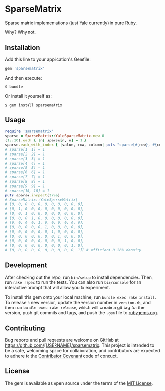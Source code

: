 # SparseMatrix

Sparse matrix implementations (just Yale currently) in pure Ruby.

Why? Why not.

## Installation

Add this line to your application's Gemfile:

```ruby
gem 'sparsematrix'
```

And then execute:

    $ bundle

Or install it yourself as:

    $ gem install sparsematrix

## Usage

```ruby
require 'sparsematrix'
sparse = SparseMatrix::YaleSparseMatrix.new 0
(1..10).each { |n| sparse[n, n] = 1 }
sparse.each_with_index { |value, row, column| puts "sparse[#{row}, #{column}] = #{value}" }
# sparse[1, 1] = 1
# sparse[2, 2] = 1
# sparse[3, 3] = 1
# sparse[4, 4] = 1
# sparse[5, 5] = 1
# sparse[6, 6] = 1
# sparse[7, 7] = 1
# sparse[8, 8] = 1
# sparse[9, 9] = 1
# sparse[10, 10] = 1
puts sparse.inspect(true)
# SparseMatrix::YaleSparseMatrix[
# [0, 0, 0, 0, 0, 0, 0, 0, 0, 0, 0],
# [0, 1, 0, 0, 0, 0, 0, 0, 0, 0, 0],
# [0, 0, 1, 0, 0, 0, 0, 0, 0, 0, 0],
# [0, 0, 0, 1, 0, 0, 0, 0, 0, 0, 0],
# [0, 0, 0, 0, 1, 0, 0, 0, 0, 0, 0],
# [0, 0, 0, 0, 0, 1, 0, 0, 0, 0, 0],
# [0, 0, 0, 0, 0, 0, 1, 0, 0, 0, 0],
# [0, 0, 0, 0, 0, 0, 0, 1, 0, 0, 0],
# [0, 0, 0, 0, 0, 0, 0, 0, 1, 0, 0],
# [0, 0, 0, 0, 0, 0, 0, 0, 0, 1, 0],
# [0, 0, 0, 0, 0, 0, 0, 0, 0, 0, 1]] # efficient 8.26% density
```

## Development

After checking out the repo, run `bin/setup` to install dependencies. Then, run `rake rspec` to run the tests. You can also run `bin/console` for an interactive prompt that will allow you to experiment.

To install this gem onto your local machine, run `bundle exec rake install`. To release a new version, update the version number in `version.rb`, and then run `bundle exec rake release`, which will create a git tag for the version, push git commits and tags, and push the `.gem` file to [rubygems.org](https://rubygems.org).

## Contributing

Bug reports and pull requests are welcome on GitHub at https://github.com/[USERNAME]/sparsematrix. This project is intended to be a safe, welcoming space for collaboration, and contributors are expected to adhere to the [Contributor Covenant](contributor-covenant.org) code of conduct.


## License

The gem is available as open source under the terms of the [MIT License](http://opensource.org/licenses/MIT).
